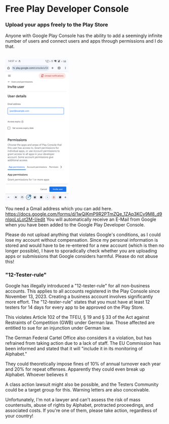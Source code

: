 # Free Play Developer Console
### Upload your apps freely to the Play Store

Anyone with Google Play Console has the ability to add a seemingly infinite number of users and connect users and apps through permissions and I do that.

</br>

<img src="https://github.com/Android-PowerUser/Free_Play_Console/blob/main/Screenshot_20250805-145756_Chrome.png" alt="" width="200"/>

You need a Gmail address which you can add here.
https://docs.google.com/forms/d/1wQiKmP9R2PTmZQe_1ZAp3KCv9M8_d9nlqoLsLot2M-I/edit
You will automatically receive an E-Mail from Google when you have been added to the Google Play Developer Console.

Please do not upload anything that violates Google's conditions, as I could lose my account without compensation. Since my personal information is stored and would have to be re-entered for a new account (which is then no longer possible), I have to sporadically check whether you are uploading apps or submissions that Google considers harmful.
Please do not abuse this! 

### "12-Tester-rule"

Google has illegally introduced a "12-tester-rule" for all non-business accounts. This applies to all accounts registered in the Play Console since November 13, 2023. Creating a business account involves significantly more effort. The "12-tester-rule" states that you must have at least 12 testers for 14 days for every app to be approved on the Play Store.

This violates Article 102 of the TFEU, § 19 and § 33 of the Act against Restraints of Competition (GWB) under German law. Those affected are entitled to sue for an injunction under German law.

The German Federal Cartel Office also considers it a violation, but has refrained from taking action due to a lack of staff. The EU Commission has been informed and stated that it will "include it in its monitoring of Alphabet."

They could theoretically impose fines of 10% of annual turnover each year and 20% for repeat offenses. Apparently they could even break up Alphabet. Whoever believes it

A class action lawsuit might also be possible, and the Testers Community could be a target group for this. Warning letters are also conceivable.

Unfortunately, I'm not a lawyer and can't assess the risk of mass countersuits, abuse of rights by Alphabet, protracted proceedings, and associated costs. If you're one of them, please take action, regardless of your country!
